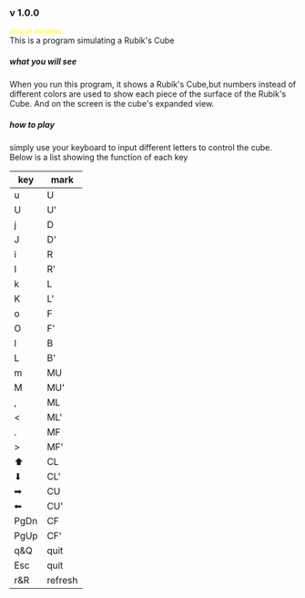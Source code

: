 ### v 1.0.0
<span style="font-size:11px;color:yellow"><i>Only on Windows</i></span></br>
This is a program simulating a Rubik's Cube  

##### **what you will see**
When you run this program,
it shows a Rubik's Cube,but numbers instead of different colors are used to show each piece of the surface of the Rubik's Cube. And on the screen is the cube's expanded view.

##### **how to play**
simply use your keyboard to input different letters to control the cube. Below is a list showing the function of each key  

|key|mark|
|----|----|
|u|U|
|U|U'|
|j|D|
|J|D'|
|i|R|
|I|R'|
|k|L|
|K|L'|
|o|F|
|O|F'|
|l|B|
|L|B'|
|m|MU|
|M|MU'|
|,|ML|
|<|ML'|
|.|MF|
|>|MF'|
|⬆|CL|
|⬇|CL'|
|➡|CU|
|⬅|CU'|
|PgDn|CF|
|PgUp|CF'|
|q&Q|quit|
|Esc|quit|
|r&R|refresh|
